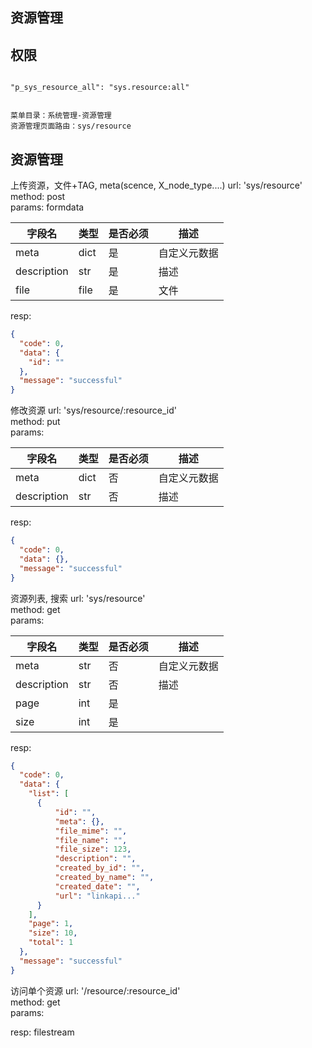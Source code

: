 ## 资源管理

## 权限

```shell

"p_sys_resource_all": "sys.resource:all"


菜单目录：系统管理-资源管理
资源管理页面路由：sys/resource

```

## 资源管理

上传资源，文件+TAG, meta(scence, X_node_type....)
url: 'sys/resource'      
method: post  
params:    formdata

| 字段名 | 类型 | 是否必须 | 描述 |
| ---- | ---- | --- | ---- |
| meta | dict | 是 | 自定义元数据 |
| description | str | 是 | 描述 |
| file | file | 是 | 文件 |


resp:  
```json
{
  "code": 0,
  "data": {
    "id": ""
  },
  "message": "successful"
}
```

修改资源
url: 'sys/resource/:resource_id'      
method: put  
params:    

| 字段名 | 类型 | 是否必须 | 描述 |
| ---- | ---- | --- | ---- |
| meta | dict | 否 | 自定义元数据 |
| description | str | 否 | 描述 |

resp:  
```json
{
  "code": 0,
  "data": {},
  "message": "successful"
}
```

资源列表, 搜索
url: 'sys/resource'      
method: get  
params:    

| 字段名 | 类型 | 是否必须 | 描述 |
| ---- | ---- | --- | ---- |
| meta | str | 否 | 自定义元数据 |
| description | str | 否 | 描述 |
| page | int | 是 |  |
| size | int | 是 |  |

resp:  
```json
{
  "code": 0,
  "data": {
    "list": [
      {
          "id": "",
          "meta": {},
          "file_mime": "",
          "file_name": "",
          "file_size": 123,
          "description": "",
          "created_by_id": "",
          "created_by_name": "",
          "created_date": "",
          "url": "linkapi..."
      }
    ],
    "page": 1,
    "size": 10,
    "total": 1
  },
  "message": "successful"
}
```

访问单个资源
url: '/resource/:resource_id'      
method: get  
params:    

resp:  filestream

